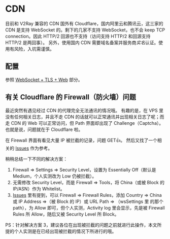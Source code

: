 # CDN

目前和 V2Ray 兼容的 CDN 国外有 Cloudflare，国内阿里云和腾讯云，这三家的 CDN 是支持 WebSocket 的。剩下的几家不支持 WebSocket，也不会 keep TCP connection。因此 HTTP/2 回源也不支持（访问支持 HTTP/2 和回源支持 HTTP/2 是两回事）。
另外，使用国内 CDN 需要域名备案并服务商*实名*认证。使用有风险，入坑需谨慎。

## 配置

参照 [WebSocket + TLS + Web](https://guide.v2fly.org/advanced/wss_and_web.html) 部分。

## 有关 Cloudflare 的 Firewall（防火墙）问题

最近突然有遇见经过 CDN 的代理完全无法通讯的情况哦。
有趣的是，在 VPS 里没有任何相关日志，并且不走 CDN 的话就可以正常通讯并出现相关日志了呢；而走 CDN 的 Web 可以正常访问，但 Path 界面却出现了 Challenge（Captcha）。
也就是说，问题就在于 Cloudflare 啦。

在 Firewall 界面有看见大量 IP 被拦截的记录，问题 GET👍。
然后又找了一个相关的 [Issues](https://github.com/v2ray/v2ray-core/issues/1742) 作为参考。

稍稍总结一下不同的解决方案：
1. Firewall => Settings => Security Level，设置为 Essentially Off（默认是 Medium，个人实测改为 Low 仍被拦截）。
2. 无需修改 Security Level，而是 Firewall => Tools，将 China（或被 Block 的 IP/ASN）作为 Whitelist。
3. [Issues](https://github.com/v2ray/v2ray-core/issues/1742) 里有提到，可以 Firewall => Firewall Rules，添加 Country => China 或 IP Address =>（被 Block 的 IP）或 URL Path => （wsSettings 里 的那个 path），为 Allow 即可，但个人实测，Activity log 里会显示，先是被 Firewall Rules 所 Allow，随后又被 Security Level 所 Block。

PS：针对解决方案 3，建议各位在出现被拦截的问题之前就进行此操作，本文所提的个人实测是在已经出现被拦截的情况下所进行的哦。
